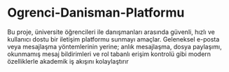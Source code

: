 # Ogrenci-Danisman-Platformu
Bu proje, üniversite öğrencileri ile danışmanları arasında güvenli, hızlı ve kullanıcı dostu bir iletişim platformu sunmayı amaçlar. Geleneksel e-posta veya mesajlaşma yöntemlerinin yerine; anlık mesajlaşma, dosya paylaşımı, okunmamış mesaj bildirimleri ve rol tabanlı erişim kontrolü gibi modern özelliklerle akademik iş akışını kolaylaştırır
